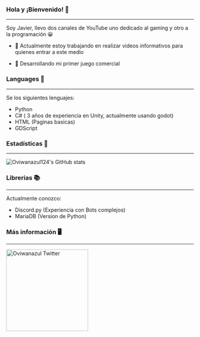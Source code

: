 ### Hola y ¡Bienvenido! 👋

---

Soy Javier, llevo dos canales de YouTube uno dedicado al gaming y otro a la programación 😀

- 🔭 Actualmente estoy trabajando en realizar videos informativos para quienes entrar a este medio

- 🌱 Desarrollando mi primer juego comercial

### Languages 🐍

---

Se los siguientes lenguajes:

  - Python
  - C# ( 3 años de experiencia en Unity, actualmente usando godot)
  - HTML (Paginas basicas)
  - GDScript

### Estadísticas 📄

---

![Oviwanazul124's GitHub stats](https://github-readme-stats.vercel.app/api?username=oviwanazul124&show_icons=true&theme=radical)


### Librerias 📚

---

Actualmente conozco:
  - Discord.py (Experiencia con Bots complejos)
  - MariaDB (Version de Python)


### Más información 🖥️

---
<a href="https://twitter.com/oviwanazul">
  <img align="left" alt="Oviwanazul Twitter" width="220px" src="https://img.shields.io/twitter/follow/oviwanazul?style=social" />
</a>



